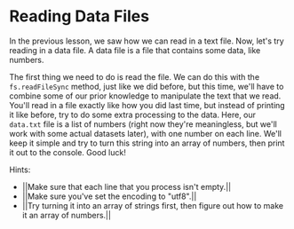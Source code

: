# Reading Data Files

In the previous lesson, we saw how we can read in a text file.
Now, let's try reading in a data file.
A data file is a file that contains some data, like numbers.

The first thing we need to do is read the file.
We can do this with the `fs.readFileSync` method, just like we did before,
but this time, we'll have to combine some of our prior knowledge to manipulate the text that we read.
You'll read in a file exactly like how you did last time,
but instead of printing it like before, try to do some extra processing to the data.
Here,
our `data.txt` file is a list of numbers (right now they're meaningless,
but we'll work with some actual datasets later),
with one number on each line.
We'll keep it simple and try to turn this string into an array of numbers, then print it out to the console.
Good luck!

Hints:

-   ||Make sure that each line that you process isn't empty.||
-   ||Make sure you've set the encoding to "utf8".||
-   ||Try turning it into an array of strings first, then figure out how to make it an array of numbers.||
